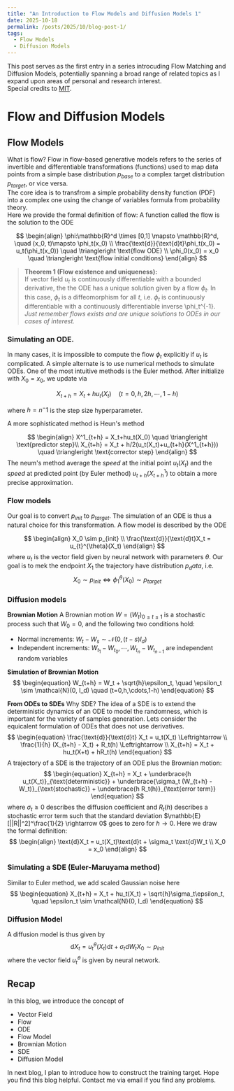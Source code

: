 ```yaml
---
title: "An Introduction to Flow Models and Diffusion Models 1"
date: 2025-10-18
permalink: /posts/2025/10/blog-post-1/
tags:
  - Flow Models 
  - Diffusion Models
---
```


This post serves as the first entry in a series introcuding Flow Matching and Diffusion Models, potentially spanning a broad range of related topics as I expand upon areas of personal and research interest.  
Special credits to [MIT](https://diffusion.csail.mit.edu/).

# Flow and Diffusion Models

## Flow Models

What is flow? Flow in flow-based generative models refers to the series of invertible and differentiable transformations (functions) used to map data points from a simple base distribution $p_{base}$ to a complex target distribution $p_{target}$, or vice versa.  
The core idea is to transfrom a simple probability density function (PDF) into a complex one using the change of variables formula from probability theory.  
Here we provide the formal definition of flow:
A function called the flow is the solution to the ODE

$$
\begin{align}
\phi:\mathbb{R}^d \times [0,1] \mapsto \mathbb{R}^d, \quad (x_0, t)\mapsto \phi_t(x_0) \\
\frac{\text{d}}{\text{d}t}\phi_t(x_0) = u_t(\phi_t(x_0)) \quad \triangleright \text{flow ODE} \\
\phi_0(x_0) = x_0 \quad \triangleright \text{flow initial conditions}
\end{align}
$$

> **Theorem 1 (Flow existence and uniqueness):**  
If vector field $u_t$ is continuously differentiable with a bounded derivative, the the ODE has a unique solution given by a flow $\phi_t$. In this case, $\phi_t$ is a diffeomorphism for all $t$, i.e. $\phi_t$ is continuously differentiable with a continuously differentiable inverse \phi_t^{-1}.  
_Just remember flows exists and are unique solutions to ODEs in our cases of interest._

### Simulating an ODE.
In many cases, it is impossible to compute the flow $\phi_t$ explicitly if $u_t$ is complicated. A simple alternate is to use numerical methods to simulate ODEs. One of the most intuitive methods is the Euler method. After initialize with $X_0 = x_0$, we update via

$$
\begin{equation}
  X_{t+h} = X_t + hu_t(X_t) \quad (t=0,h,2h,\cdots ,1-h)
\end{equation}
$$

where $h = n^-1$ is the step size hyperparameter.

A more sophisticated method is Heun's method

$$
\begin{align}
  X^1_{t+h} = X_t+hu_t(X_0) \quad \triangleright \text{predictor step}\\
  X_{t+h} = X_t + h/2(u_t(X_t)+u_{t+h}(X^1_{t+h})) \quad \triangleright \text{corrector step}
\end{align}
$$
The neum's method average the _speed_ at the initial point $u_t(X_t)$ and the _speed_ at predicted point (by Euler method) $u_{t+h}(X^1_{t+h})$ to obtain a more precise approximation.

### Flow models
Our goal is to convert $p_{init}$ to $p_{target}$. The simulation of an ODE is thus a natural choice for this transformation. A flow model is described by the ODE

$$
\begin{align}
  X_0 \sim p_{init} \\
  \frac{\text{d}}{\text{d}t}X_t = u_{t}^{\theta}(X_t)
\end{align}
$$
where $u_t$ is the vector field given by neural network with parameters $\theta$. Our goal is to mek the endpoint $X_1$ the trajectory have distribution $p_data$, i.e.
$$
\begin{equation}
  X_0 \sim p_{init} \Leftrightarrow \phi_1^\theta(X_0) \sim p_{target}
\end{equation}
$$

### Diffusion models

**Brownian Motion**
A Brownian motion $W = (W_t)_{0 \leq t \leq 1}$ is a stochastic process such that $W_0 = 0$, and the following two conditions hold:

- Normal increments: $W_t - W_s \sim \mathcal{N} (0, (t-s)I_d)$
- Independent increments: $W_{t_1}-W_{t_0}, \cdots, W_{t_n}-W_{t_{n-1}}$ are independent random variables

**Simulation of Brownian Motion**
$$
\begin{equation}
  W_{t+h} = W_t + \sqrt{h}\epsilon_t, \quad \epsilon_t \sim \mathcal{N}(0, I_d) \quad (t=0,h,\cdots,1-h)
\end{equation}
$$

**From ODEs to SDEs**
Why SDE? The idea of a SDE is to extend the deterministic dynamics of an ODE to model the randomness, which is important for the variety of samples generation.
Lets consider the equicalent formulation of ODEs that does not use derivatives.
$$
\begin{equation}
  \frac{\text{d}}{\text{d}t} X_t = u_t(X_t) \Leftrightarrow \\
\frac{1}{h} (X_{t+h} - X_t) + R_t(h) \Leftrightarrow \\
X_{t+h} = X_t + hu_t(X+t) + hR_t(h)
\end{equation}
$$
A trajectory of a SDE is the trajectory of an ODE plus the Brownian motion:
$$
\begin{equation}
  X_{t+h} = X_t + \underbrace{h u_t(X_t)}_{\text{deterministic}} + \underbrace{\sigma_t (W_{t+h} - W_t)}_{\text{stochastic}} + \underbrace{h R_t(h)}_{\text{error term}}
\end{equation}
$$
where $\sigma_t \geq 0$ describes the diffusion coefficient and $R_t(h)$ describes a stochastic error term such that the standard deviation $\mathbb{E}[||R||^2]^\frac{1}{2} \rightarrow 0$ goes to zero for $h \rightarrow 0$. Here we draw the formal definition:
$$
\begin{align}
  \text{d}X_t = u_t(X_t)\text{d}t + \sigma_t \text{d}W_t \\
  X_0 = x_0
  \end{align}
$$

### Simulating a SDE (Euler-Maruyama method)
Similar to Euler method, we add scaled Gaussian noise here
$$
\begin{equation}
  X_{t+h} = X_t + hu_t(X_t) + \sqrt{h}\sigma_t\epsilon_t, \quad \epsilon_t \sim \mathcal{N}(0, I_d)
\end{equation}
$$

### Diffusion Model
A diffusion model is thus given by
$$
\begin{equation}
  \text{d}X_t = u_t^\theta(X_t)\text{d}t + \sigma_t\text{d}W_t
X_0 \sim p_{init}
\end{equation}
$$
where the vector field $u_t^\theta$ is given by neural network.

## Recap
In this blog, we introduce the concept of

- Vector Field
- Flow
- ODE
- Flow Model
- Brownian Motion
- SDE
- Diffusion Model

In next blog, I plan to introduce how to construct the training target. Hope you find this blog helpful. Contact me via email if you find any problems.
